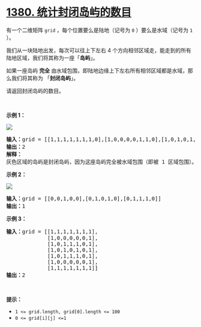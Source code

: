 # [1380. 统计封闭岛屿的数目](https://leetcode-cn.com/problems/number-of-closed-islands/)

<p>有一个二维矩阵 <code>grid</code>&nbsp;，每个位置要么是陆地（记号为&nbsp;<code>0</code> ）要么是水域（记号为&nbsp;<code>1</code> ）。</p>

<p>我们从一块陆地出发，每次可以往上下左右&nbsp;4 个方向相邻区域走，能走到的所有陆地区域，我们将其称为一座「<strong>岛屿</strong>」。</p>

<p>如果一座岛屿&nbsp;<strong>完全</strong>&nbsp;由水域包围，即陆地边缘上下左右所有相邻区域都是水域，那么我们将其称为 「<strong>封闭岛屿</strong>」。</p>

<p>请返回封闭岛屿的数目。</p>

<p>&nbsp;</p>

<p><strong>示例 1：</strong></p>

<p><img src="https://assets.leetcode-cn.com/aliyun-lc-upload/uploads/2019/11/07/sample_3_1610.png"></p>

<pre><strong>输入：</strong>grid = [[1,1,1,1,1,1,1,0],[1,0,0,0,0,1,1,0],[1,0,1,0,1,1,1,0],[1,0,0,0,0,1,0,1],[1,1,1,1,1,1,1,0]]
<strong>输出：</strong>2
<strong>解释：</strong>
灰色区域的岛屿是封闭岛屿，因为这座岛屿完全被水域包围（即被 1 区域包围）。</pre>

<p><strong>示例 2：</strong></p>

<p><img src="https://assets.leetcode-cn.com/aliyun-lc-upload/uploads/2019/11/07/sample_4_1610.png"></p>

<pre><strong>输入：</strong>grid = [[0,0,1,0,0],[0,1,0,1,0],[0,1,1,1,0]]
<strong>输出：</strong>1
</pre>

<p><strong>示例 3：</strong></p>

<pre><strong>输入：</strong>grid = [[1,1,1,1,1,1,1],
&nbsp;            [1,0,0,0,0,0,1],
&nbsp;            [1,0,1,1,1,0,1],
&nbsp;            [1,0,1,0,1,0,1],
&nbsp;            [1,0,1,1,1,0,1],
&nbsp;            [1,0,0,0,0,0,1],
             [1,1,1,1,1,1,1]]
<strong>输出：</strong>2
</pre>

<p>&nbsp;</p>

<p><strong>提示：</strong></p>

<ul>
	<li><code>1 &lt;= grid.length, grid[0].length &lt;= 100</code></li>
	<li><code>0 &lt;= grid[i][j] &lt;=1</code></li>
</ul>

